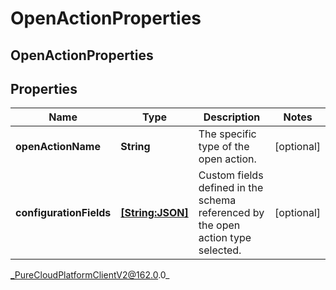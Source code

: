 # OpenActionProperties

## OpenActionProperties

## Properties

|Name | Type | Description | Notes|
|------------ | ------------- | ------------- | -------------|
| **openActionName** | **String** | The specific type of the open action. | [optional] |
| **configurationFields** | [**[String:JSON]**](JSON) | Custom fields defined in the schema referenced by the open action type selected. | [optional] |



_PureCloudPlatformClientV2@162.0.0_
